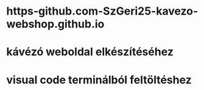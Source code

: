# https-github.com-SzGeri25-kavezo-webshop.github.io

# kávézó weboldal elkészítéséhez

# visual code terminálból feltöltéshez